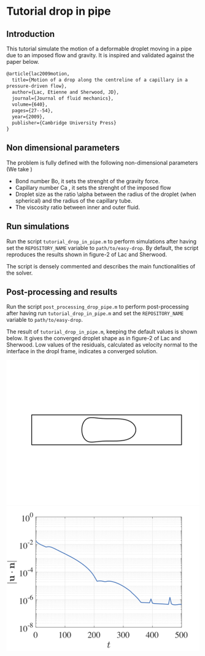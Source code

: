 # Tutorial drop in pipe

## Introduction

This tutorial simulate the motion of a deformable droplet moving in a pipe due to an imposed flow and gravity. It is inspired and validated against the paper below.

```
@article{lac2009motion,
  title={Motion of a drop along the centreline of a capillary in a pressure-driven flow},
  author={Lac, Etienne and Sherwood, JD},
  journal={Journal of fluid mechanics},
  volume={640},
  pages={27--54},
  year={2009},
  publisher={Cambridge University Press}
}
```

## Non dimensional parameters
The problem is fully defined with the following non-dimensional parameters (We take )

* Bond number Bo, it sets the strenght of the gravity force.
* Capillary number Ca , it sets the strenght of the imposed flow
* Droplet size as the ratio \alpha between the radius of the droplet (when spherical) and the radius of the capillary tube.
* The viscosity ratio between inner and outer fluid.

## Run simulations

Run the script `tutorial_drop_in_pipe.m` to perform simulations after having set the `REPOSITORY_NAME` variable to `path/to/easy-drop`. By default, the script reproduces the results shown in figure-2 of Lac and Sherwood.

The script is densely commented and describes the main functionalities of the solver.

## Post-processing and results

Run the script `post_processing_drop_pipe.m` to perform post-processing after having run `tutorial_drop_in_pipe.m` and set the `REPOSITORY_NAME` variable to `path/to/easy-drop`.

The result of `tutorial_drop_in_pipe.m`, keeping the default values is shown below. It gives the converged droplet shape as in figure-2 of Lac and Sherwood. Low values of the residuals, calculated as velocity normal to the interface in the dropl frame, indicates a converged solution.

![](docs/domain_drop_in_pipe.png)
![](docs/residuals_drop_in_pipe.png)
